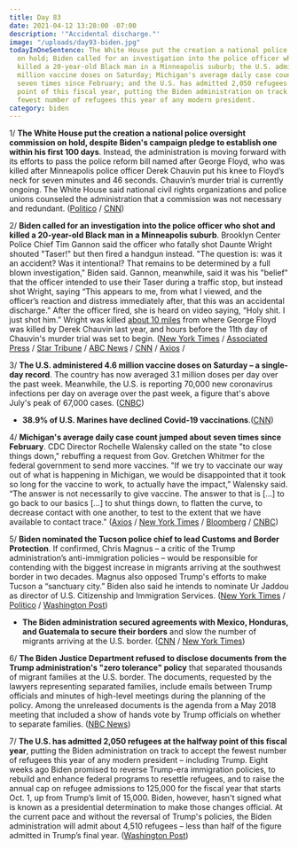 ```yaml
---
title: Day 83
date: 2021-04-12 13:28:00 -07:00
description: '"Accidental discharge."'
image: "/uploads/day93-biden.jpg"
todayInOneSentence: The White House put the creation a national police oversight commission
  on hold; Biden called for an investigation into the police officer who shot and
  killed a 20-year-old Black man in a Minneapolis suburb; the U.S. administered 4.6
  million vaccine doses on Saturday; Michigan's average daily case count jumped about
  seven times since February; and the U.S. has admitted 2,050 refugees at the halfway
  point of this fiscal year, putting the Biden administration on track to accept the
  fewest number of refugees this year of any modern president.
category: biden
---
```


1/ **The White House put the creation a national police oversight commission on hold, despite Biden's campaign pledge to establish one within his first 100 days**. Instead, the administration is moving forward with its efforts to pass the police reform bill named after George Floyd, who was killed after Minneapolis police officer Derek Chauvin put his knee to Floyd’s neck for seven minutes and 46 seconds. Chauvin’s murder trial is currently ongoing. The White House said national civil rights organizations and police unions counseled the administration that a commission was not necessary and redundant. ([Politico](https://www.politico.com/news/2021/04/11/biden-police-oversight-commission-480931) / [CNN](https://www.cnn.com/2021/04/12/politics/policing-commission-biden/index.html))

2/ **Biden called for an investigation into the police officer who shot and killed a 20-year-old Black man in a Minneapolis suburb**. Brooklyn Center Police Chief Tim Gannon said the officer who fatally shot Daunte Wright shouted "Taser!" but then fired a handgun instead. "The question is: was it an accident? Was it intentional? That remains to be determined by a full blown investigation," Biden said. Gannon, meanwhile, said it was his "belief" that the officer intended to use their Taser during a traffic stop, but instead shot Wright, saying “This appears to me, from what I viewed, and the officer’s reaction and distress immediately after, that this was an accidental discharge." After the officer fired, she is heard on video saying, “Holy shit. I just shot him.” Wright was killed [about 10 miles](https://www.nytimes.com/2021/04/11/us/brooklyn-center-minnesota-police-shooting.html) from where George Floyd was killed by Derek Chauvin last year, and hours before the 11th day of Chauvin's murder trial was set to begin. ([New York Times](https://www.nytimes.com/2021/04/12/us/brooklyn-center-police-shooting-minnesota.html) / [Associated Press](https://apnews.com/article/daunte-wright-minnesota-police-shooting-1ad1b12b77f35f9fa01e680b73add7d5) / [Star Tribune](https://www.startribune.com/brooklyn-center-police-fatally-shoot-man-20-inflaming-tensions-during-the-derek-chauvin-trial/600044821/) / [ABC News](https://abcnews.go.com/Politics/biden-calls-investigation-minnesota-police-shooting/story?id=77024058) / [CNN](https://www.cnn.com/2021/04/12/us/brooklyn-center-minnesota-police-shooting/) / [Axios](https://www.axios.com/daunte-wright-shooting-police-accidental-9f19f8f2-bb82-490c-8cb0-0a897d213778.html) /

3/ **The U.S. administered 4.6 million vaccine doses on Saturday – a single-day record**. The country has now averaged 3.1 million doses per day over the past week. Meanwhile, the U.S. is reporting 70,000 new coronavirus infections per day on average over the past week, a figure that's above July's peak of 67,000 cases. ([CNBC](https://www.cnbc.com/2021/04/12/covid-19-cases-deaths-vaccinations-daily-update.html))

* **38.9% of U.S. Marines have declined Covid-19 vaccinations**.([CNN](https://www.cnn.com/2021/04/09/politics/marines-coronavirus-vaccines/index.html))

4/ **Michigan's average daily case count jumped about seven times since February**. CDC Director Rochelle Walensky called on the state "to close things down," rebuffing a request from Gov. Gretchen Whitmer for the federal government to send more vaccines. "If we try to vaccinate our way out of what is happening in Michigan, we would be disappointed that it took so long for the vaccine to work, to actually have the impact,” Walensky said. “The answer is not necessarily to give vaccine. The answer to that is \[...\] to go back to our basics \[...\] to shut things down, to flatten the curve, to decrease contact with one another, to test to the extent that we have available to contact trace.” ([Axios](https://www.axios.com/covid-michigan-cdc-director-vaccine-3a387859-a6d9-4e17-81d2-56ff6d747d89.html) / [New York Times](https://www.nytimes.com/2021/04/12/us/michigan-covid-virus-vaccine.html) / [Bloomberg](https://www.bloomberg.com/news/articles/2021-04-12/michigan-s-plea-for-more-vaccine-gets-biden-team-cold-shoulder?sref=MIBMEEoj) / [CNBC](https://www.cnbc.com/2021/04/12/covid-shutdown-cdc-chief-says-vaccinating-alone-wont-stop-michigan-covid-surge.html))

5/ **Biden nominated the Tucson police chief to lead Customs and Border Protection**. If confirmed, Chris Magnus – a critic of the Trump administration’s anti-immigration policies – would be responsible for contending with the biggest increase in migrants arriving at the southwest border in two decades. Magnus also opposed Trump's efforts to make Tucson a “sanctuary city.” Biden also said he intends to nominate Ur Jaddou as director of U.S. Citizenship and Immigration Services. ([New York Times](https://www.nytimes.com/2021/04/12/us/politics/biden-border-magnus.html) / [Politico](https://www.politico.com/news/2021/04/12/biden-chris-magnus-cbp-480947) / [Washington Post](https://www.washingtonpost.com/national/chris-magnus-cbp/2021/04/12/69d59694-9b8f-11eb-8a83-3bc1fa69c2e8_story.html))

* **The Biden administration secured agreements with Mexico, Honduras, and Guatemala to secure their borders** and slow the number of migrants arriving at the U.S. border. ([CNN](https://www.cnn.com/2021/04/12/politics/biden-agreement-mexico-honduras-guatemala/index.html) / [New York Times](https://www.nytimes.com/2021/04/12/us/politics/us-mexico-honduras-guatemala.html))

6/ **The Biden Justice Department refused to disclose documents from the Trump administration's "zero tolerance" policy** that separated thousands of migrant families at the U.S. border. The documents, requested by the lawyers representing separated families, include emails between Trump officials and minutes of high-level meetings during the planning of the policy. Among the unreleased documents is the agenda from a May 2018 meeting that included a show of hands vote by Trump officials on whether to separate families. ([NBC News](https://www.nbcnews.com/politics/immigration/biden-doj-refuses-release-key-trump-admin-documents-about-zero-n1263829))

7/ **The U.S. has admitted 2,050 refugees at the halfway point of this fiscal year**, putting the Biden administration on track to accept the fewest number of refugees this year of any modern president – including Trump. Eight weeks ago Biden promised to reverse Trump-era immigration policies, to rebuild and enhance federal programs to resettle refugees, and to raise the annual cap on refugee admissions to 125,000 for the fiscal year that starts Oct. 1, up from Trump’s limit of 15,000.  Biden, however, hasn't signed what is known as a presidential determination to make those changes official. At the current pace and without the reversal of Trump's policies, the Biden administration will admit about 4,510 refugees – less than half of the figure admitted in Trump’s final year. ([Washington Post](https://www.washingtonpost.com/politics/biden-refugees-trump-policies-intact/2021/04/11/d3cd4c36-9aef-11eb-9d05-ae06f4529ece_story.html))